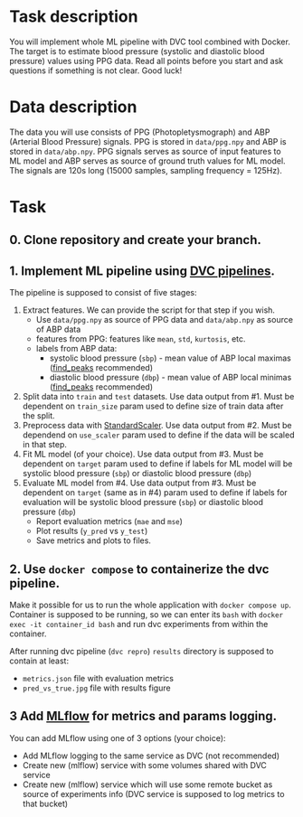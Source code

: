 # Task description

You will implement whole ML pipeline with DVC tool combined with Docker. The target is to estimate blood pressure (systolic and diastolic blood pressure) values using PPG data. Read all points before you start and ask questions if something is not clear. Good luck!

# Data description

The data you will use consists of PPG (Photopletysmograph) and ABP (Arterial Blood Pressure) signals. PPG is stored in `data/ppg.npy` and ABP is stored in `data/abp.npy`. PPG signals serves as source of input features to ML model and ABP serves as source of ground truth values for ML model. The signals are 120s long (15000 samples, sampling frequency = 125Hz).

# Task

## 0. Clone repository and create your branch.

## 1. Implement ML pipeline using [DVC pipelines](https://dvc.org/doc/start/data-management/pipelines).

The pipeline is supposed to consist of five stages:

1. Extract features. We can provide the script for that step if you wish. 
    * Use `data/ppg.npy` as source of PPG data and `data/abp.npy` as source of ABP data
    * features from PPG: features like `mean`, `std`, `kurtosis`, etc.
    * labels from ABP data: 
        * systolic blood pressure (`sbp`) - mean value of ABP local maximas ([find_peaks](https://docs.scipy.org/doc/scipy/reference/generated/scipy.signal.find_peaks.html) recommended)
        * diastolic blood pressure (`dbp`) - mean value of ABP local minimas ([find_peaks](https://docs.scipy.org/doc/scipy/reference/generated/scipy.signal.find_peaks.html) recommended)
2. Split data into `train` and `test` datasets. Use data output from #1. Must be dependent on `train_size` param used to define size of train data after the split.
3. Preprocess data with [StandardScaler](https://scikit-learn.org/stable/modules/generated/sklearn.preprocessing.StandardScaler.html). Use data output from #2. Must be dependend on `use_scaler` param used to define if the data will be scaled in that step.
4. Fit ML model (of your choice). Use data output from #3. Must be dependent on `target` param used to define if labels for ML model will be systolic blood pressure (`sbp`) or diastolic blood pressure (`dbp`) 
5. Evaluate ML model from #4. Use data output from #3. Must be dependent on `target` (same as in #4) param used to define if labels for evaluation will be systolic blood pressure (`sbp`) or diastolic blood pressure (`dbp`) 
    * Report evaluation metrics (`mae` and `mse`)
    * Plot results (`y_pred` vs `y_test`)
    * Save metrics and plots to files.
    
## 2. Use `docker compose` to containerize the dvc pipeline.

Make it possible for us to run the whole application with `docker compose up`. Container is supposed to be running, so we can enter its `bash` with `docker exec -it container_id bash` and run dvc experiments from within the container. 

After running dvc pipeline (`dvc repro`) `results` directory is supposed to contain at least:
* `metrics.json` file with evaluation metrics
* `pred_vs_true.jpg` file with results figure

## 3 Add [MLflow](https://www.mlflow.org/docs/latest/python_api/mlflow.html) for metrics and params logging. 

You can add MLflow using one of 3 options (your choice):
* Add MLflow logging to the same service as DVC (not recommended)
* Create new (mlflow) service with some volumes shared with DVC service
* Create new (mlflow) service which will use some remote bucket as source of experiments info (DVC service is supposed to log metrics to that bucket) 
